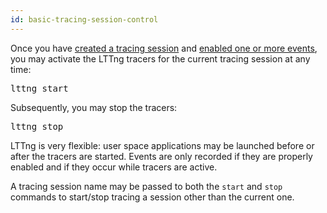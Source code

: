 ```yaml
---
id: basic-tracing-session-control
---
```


Once you have
[created a tracing session](#doc-creating-destroying-tracing-sessions)
and [enabled one or more events](#doc-enabling-disabling-events),
you may activate the LTTng tracers for the current tracing session at
any time:

<pre class="term">
lttng start
</pre>

Subsequently, you may stop the tracers:

<pre class="term">
lttng stop
</pre>

LTTng is very flexible: user space applications may be launched before
or after the tracers are started. Events are only recorded if they
are properly enabled and if they occur while tracers are active.

A tracing session name may be passed to both the `start` and `stop`
commands to start/stop tracing a session other than the current one.
